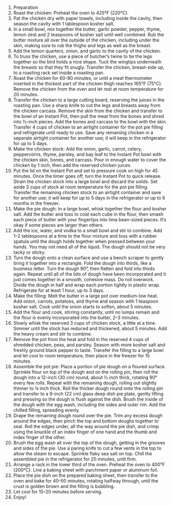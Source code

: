 1. Preparation
2. Roast the chicken: Preheat the oven to 425°F (220°C).
3. Pat the chicken dry with paper towels, including inside the cavity, then season the cavity with 1 tablespoon kosher salt.
4. In a small bowl, mix together the butter, garlic powder, pepper, thyme, lemon zest and 2 teaspoons of kosher salt until well combined. Rub the butter mixture all over the outside of the chicken, including under the skin, making sure to rub the thighs and legs as well as the breast.
5. Add the lemon quarters, onion, and garlic to the cavity of the chicken.
6. To truss the chicken, use a piece of butcher’s twine to tie the legs together so the bird holds a nice shape. Tuck the wingtips underneath the breasts so that they fit snugly. Transfer the chicken, breast-side up, to a roasting rack set inside a roasting pan.
7. Roast the chicken for 60–80 minutes, or until a meat thermometer inserted in the thickest part of the chicken thigh reaches 165°F (75°C). Remove the chicken from the oven and let rest at room temperature for 20 minutes.
8. Transfer the chicken to a large cutting board, reserving the juices in the roasting pan. Use a sharp knife to cut the legs and breasts away from the chicken carcass. Remove the skin from the chicken and transfer to the bowl of an Instant Pot, then pull the meat from the bones and shred into ½-inch pieces. Add the bones and carcass to the bowl with the skin. Transfer 4 cups of chicken to an airtight container for the pot pie filling and refrigerate until ready to use. Save any remaining chicken in a separate airtight container for another use; it will keep in the refrigerator for up to 5 days.
9. Make the chicken stock: Add the onion, garlic, carrot, celery, peppercorns, thyme, parsley, and bay leaf to the Instant Pot bowl with the chicken skin, bones, and carcass. Pour in enough water to cover the chicken by 1 inch, then add the reserved chicken juices.
10. Put the lid on the Instant Pot and set to pressure cook on high for 45 minutes. Once the timer goes off, turn the Instant Pot to quick release. Strain the chicken stock into a large bowl and discard the solids. Set aside 3 cups of stock at room temperature for the pot pie filling. Transfer the remaining chicken stock to an airtight container and save for another use; it will keep for up to 5 days in the refrigerator or up to 6 months in the freezer.
11. Make the pie dough: In a large bowl, whisk together the flour and kosher salt. Add the butter and toss to coat each cube in the flour, then smash each piece of butter with your fingertips into lima bean-sized pieces. It’s okay if some pieces are larger than others.
12. Add the ice, water, and vodka to a small bowl and stir to combine. Add 1–2 tablespoons at a time to the flour mixture and toss with a rubber spatula until the dough holds together when pressed between your hands. You may not need all of the liquid. The dough should not be very tacky or sticky.
13. Turn the dough onto a clean surface and use a bench scraper to gently bring it together into a rectangle. Fold the dough into thirds, like a business letter. Turn the dough 90°, then flatten and fold into thirds again. Repeat until all of the bits of dough have been incorporated and it just comes together in a smooth, cohesive mass. Do not overwork. Divide the dough in half and wrap each portion tightly in plastic wrap. Refrigerate for at least 1 hour, up to 3 days.
14. Make the filling: Melt the butter in a large pot over medium-low heat. Add onion, carrots, potatoes, and thyme and season with 1 teaspoon kosher salt. Cook until the onion starts to soften, about 5 minutes.
15. Add the flour and cook, stirring constantly, until no lumps remain and the flour is evenly incorporated into the butter, 2–3 minutes.
16. Slowly whisk the reserved 3 cups of chicken stock, a little at a time. Simmer until the stock has reduced and thickened, about 5 minutes. Add the heavy cream and stir to combine.
17. Remove the pot from the heat and fold in the reserved 4 cups of shredded chicken, peas, and parsley. Season with more kosher salt and freshly ground black pepper to taste. Transfer the filling to a large bowl and let cool to room temperature, then place in the freezer for 15 minutes.
18. Assemble the pot pie: Place a portion of pie dough on a floured surface. Sprinkle flour on top of the dough and on the rolling pin, then roll the dough into a 12-inch (30 cm) round, about ⅓ inch thick, rotating 90° every few rolls. Repeat with the remaining dough, rolling out slightly thinner to ¼ inch thick. Roll the thicker dough round onto the rolling pin and transfer to a 9-inch (22 cm) glass deep dish pie plate, gently lifting and pressing so the dough is flush against the dish. Brush the inside of the dough with the egg wash, including the sides and outer rim. Add the chilled filling, spreading evenly.
19. Drape the remaining dough round over the pie. Trim any excess dough around the edges, then pinch the top and bottom doughs together to seal. Roll the edges under, all the way around the pie dish, and crimp using the knuckle of an index finger of one hand and the thumb and index finger of the other.
20. Brush the egg wash all over the top of the dough, getting in the grooves and sides of the pie. Use a paring knife to cut a few vents in the top to allow the steam to escape. Sprinkle flaky sea salt on top. Chill the assembled pie in the refrigerator for 20 minutes, until firm.
21. Arrange a rack in the lower third of the oven. Preheat the oven to 400°F (200°C). Line a baking sheet with parchment paper or aluminum foil.
22. Place the pie dish on the prepared baking sheet, then transfer to the oven and bake for 40–50 minutes, rotating halfway through, until the crust is golden brown and the filling is bubbling.
23. Let cool for 15–20 minutes before serving.
24. Enjoy!